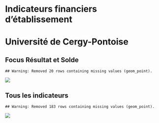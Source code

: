 Indicateurs financiers d’établissement
================

# Université de Cergy-Pontoise

## Focus Résultat et Solde

    ## Warning: Removed 20 rows containing missing values (geom_point).

![](université_de_cergy_pontoise_files/figure-gfm/etab.focus-1.png)<!-- -->

## Tous les indicateurs

    ## Warning: Removed 183 rows containing missing values (geom_point).

![](université_de_cergy_pontoise_files/figure-gfm/etab-1.png)<!-- -->
